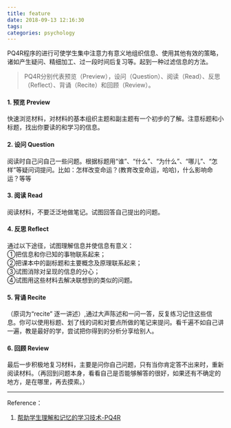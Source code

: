 ```yaml
---
title: feature
date: 2018-09-13 12:16:30
tags:
categories: psychology
---
```


PQ4R程序的进行可使学生集中注意力有意义地组织信息、使用其他有效的策略，诸如产生疑问、精细加工、过一段时间后复习等。起到一种过滤信息的方法。


>PQ4R分别代表预览（Preview），设问（Question）、阅读（Read）、反思（Reflect）、背诵（Recite）和回顾（Review）。



#### 1. 预览 Preview
快速浏览材料，对材料的基本组织主题和副主题有一个初步的了解。注意标题和小标题，找出你要读的和学习的信息。

#### 2. 设问 Question
阅读时自己问自己一些问题。根据标题用“谁”、“什么”、“为什么”、“哪儿”、“怎样”等疑问词提问。比如：怎样改变命运？(教育改变命运，哈哈)，什么影响命运？等等

#### 3. 阅读 Read
阅读材料，不要泛泛地做笔记。试图回答自己提出的问题。

#### 4. 反思 Reflect
通过以下途径，试图理解信息并使信息有意义：  
  ①把信息和你已知的事物联系起来；  
  ②把课本中的副标题和主要概念及原理联系起来；  
  ③试图消除对呈现的信息的分心；  
  ④试图用这些材料去解决联想到的类似的问题。  

#### 5. 背诵 Recite
（原词为“recite” 逐一讲述）,通过大声陈述和一问一答，反复练习记住这些信息。你可以使用标题、划了线的词和对要点所做的笔记来提问。看千遍不如自己讲一遍，教是最好的学，尝试把你得到的分析分享给别人。

#### 6. 回顾 Review
最后一步积极地复习材料，主要是问你自己问题，只有当你肯定答不出来时，重新阅读材料。（再回到问题本身，看看自己是否能够解答的很好，如果还有不确定的地方，是在哪里，再去摸索。）


---

Reference：

1. [帮助学生理解和记忆的学习技术-PQ4R](http://note.youdao.com/noteshare?id=f63b2a56027b6408d81e3677422a3d2e&sub=C6E9531904B2478D9B1F056F46E9BD5F)